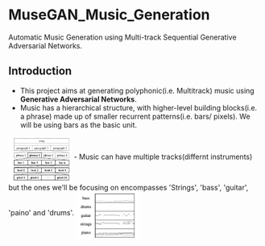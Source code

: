 # MuseGAN_Music_Generation
Automatic Music Generation using Multi-track Sequential Generative Adversarial Networks.

## Introduction
- This project aims at generating polyphonic(i.e. Multitrack) music using **Generative Adversarial Networks**.
- Music has a hierarchical structure, with higher-level building blocks(i.e. a phrase) made up of smaller recurrent patterns(i.e. bars/ pixels). We will be using bars as the basic unit.
<img src='imgs/fig1.png' align = "middle" width = "25%" height = "25%"/>
- Music can have multiple tracks(differnt instruments) but the ones we'll be focusing on encompasses 'Strings', 'bass', 'guitar', 'paino' and 'drums'.
<img src='imgs/fig2.png' align = "middle" width = "25%" height = "25%"/>